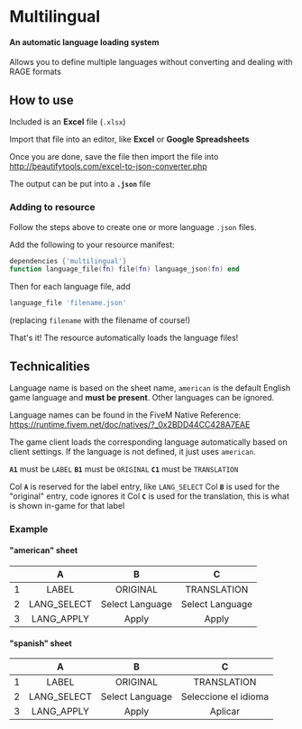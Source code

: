 # Multilingual
#### An automatic language loading system

Allows you to define multiple languages without converting and dealing with RAGE formats

## How to use

Included is an **Excel** file (`.xlsx`)

Import that file into an editor, like **Excel** or **Google Spreadsheets**

Once you are done, save the file then import the file into http://beautifytools.com/excel-to-json-converter.php

The output can be put into a **`.json`** file

### Adding to resource

Follow the steps above to create one or more language `.json` files.

Add the following to your resource manifest:
```lua
dependencies {'multilingual'}
function language_file(fn) file(fn) language_json(fn) end
```
Then for each language file, add
```lua
language_file 'filename.json'
```
(replacing `filename` with the filename of course!)

That's it! The resource automatically loads the language files!

## Technicalities

Language name is based on the sheet name, `american` is the default English game language and **must be present**.
Other languages can be ignored.

Language names can be found in the FiveM Native Reference: https://runtime.fivem.net/doc/natives/?_0x2BDD44CC428A7EAE

The game client loads the corresponding language automatically based on client settings.
If the language is not defined, it just uses `american`.

**`A1`** must be `LABEL`
**`B1`** must be `ORIGINAL`
**`C1`** must be `TRANSLATION`

Col **`A`** is reserved for the label entry, like `LANG_SELECT`
Col **`B`** is used for the "original" entry, code ignores it
Col **`C`** is used for the translation, this is what is shown in-game for that label

### Example

#### "american" sheet

|   |      A      |        B        |        C        |
|---|:-----------:|:---------------:|:---------------:|
| 1 | LABEL       | ORIGINAL        | TRANSLATION     |
| 2 | LANG_SELECT | Select Language | Select Language |
| 3 | LANG_APPLY  | Apply           | Apply           |

#### "spanish" sheet

|   |      A      |        B        |           C          |
|---|:-----------:|:---------------:|:--------------------:|
| 1 | LABEL       | ORIGINAL        | TRANSLATION          |
| 2 | LANG_SELECT | Select Language | Seleccione el idioma |
| 3 | LANG_APPLY  | Apply           | Aplicar              |
